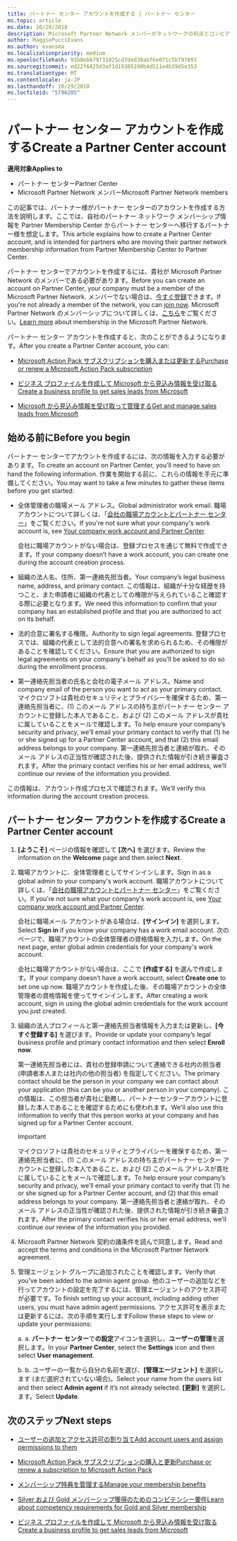 ```yaml
---
title: パートナー センター アカウントを作成する | パートナー センター
ms.topic: article
ms.date: 10/29/2018
description: Microsoft Partner Network メンバーがネットワークの利点とコンピテンシーを管理してビジネス プロファイルを作成するには、パートナー センター アカウントを作成する必要があります。
author: MaggiePucciEvans
ms.author: evansma
ms.localizationpriority: medium
ms.openlocfilehash: 93b8eb679731025cd7ded38abf6e071c5b797893
ms.sourcegitcommit: ed22f6825d3af1d19385198b4d511e4b39d5e353
ms.translationtype: MT
ms.contentlocale: ja-JP
ms.lasthandoff: 10/29/2018
ms.locfileid: "5796205"
---
```

# <a name="create-a-partner-center-account"></a><span data-ttu-id="3b08a-103">パートナー センター アカウントを作成する</span><span class="sxs-lookup"><span data-stu-id="3b08a-103">Create a Partner Center account</span></span>

**<span data-ttu-id="3b08a-104">適用対象</span><span class="sxs-lookup"><span data-stu-id="3b08a-104">Applies to</span></span>**

-   <span data-ttu-id="3b08a-105">パートナー センター</span><span class="sxs-lookup"><span data-stu-id="3b08a-105">Partner Center</span></span>
-   <span data-ttu-id="3b08a-106">Microsoft Partner Network メンバー</span><span class="sxs-lookup"><span data-stu-id="3b08a-106">Microsoft Partner Network members</span></span>


<span data-ttu-id="3b08a-107">この記事では、パートナー様がパートナー センターのアカウントを作成する方法を説明します。ここでは、自社のパートナー ネットワーク メンバーシップ情報を Partner Membership Center からパートナー センターへ移行するパートナー様を想定します。</span><span class="sxs-lookup"><span data-stu-id="3b08a-107">This article explains how to create a Partner Center account, and is intended for partners who are moving their partner network membership information from Partner Membership Center to Partner Center.</span></span> 

<span data-ttu-id="3b08a-108">パートナー センターでアカウントを作成するには、貴社が Microsoft Partner Network のメンバーである必要があります。</span><span class="sxs-lookup"><span data-stu-id="3b08a-108">Before you can create an account on Partner Center, your company must be a member of the Microsoft Partner Network.</span></span> <span data-ttu-id="3b08a-109">メンバーでない場合は、[今すぐ登録](https://partners.microsoft.com/PartnerProgram/simplifiedenrollment.aspx)できます。</span><span class="sxs-lookup"><span data-stu-id="3b08a-109">If you're not already a member of the network, you can [join now](https://partners.microsoft.com/PartnerProgram/simplifiedenrollment.aspx).</span></span>  <span data-ttu-id="3b08a-110">Microsoft Partner Network のメンバーシップについて詳しくは、[こちら](https://partner.microsoft.com/membership)をご覧ください。</span><span class="sxs-lookup"><span data-stu-id="3b08a-110">[Learn more](https://partner.microsoft.com/membership) about membership in the Microsoft Partner Network.</span></span>  

<span data-ttu-id="3b08a-111">パートナー センター アカウントを作成すると、次のことができるようになります。</span><span class="sxs-lookup"><span data-stu-id="3b08a-111">After you create a Partner Center account, you can:</span></span>

-   [<span data-ttu-id="3b08a-112">Microsoft Action Pack サブスクリプションを購入または更新する</span><span class="sxs-lookup"><span data-stu-id="3b08a-112">Purchase or renew a Microsoft Action Pack subscription</span></span>](mpn-get-action-pack.md)

-   [<span data-ttu-id="3b08a-113">ビジネス プロファイルを作成して Microsoft から見込み情報を受け取る</span><span class="sxs-lookup"><span data-stu-id="3b08a-113">Create a business profile to get sales leads from Microsoft</span></span>](create-a-marketing-profile.md)

-   [<span data-ttu-id="3b08a-114">Microsoft から見込み情報を受け取って管理する</span><span class="sxs-lookup"><span data-stu-id="3b08a-114">Get and manage sales leads from Microsoft</span></span>](responding-to-referrals.md)

## <a name="before-you-begin"></a><span data-ttu-id="3b08a-115">始める前に</span><span class="sxs-lookup"><span data-stu-id="3b08a-115">Before you begin</span></span>

<span data-ttu-id="3b08a-116">パートナー センターでアカウントを作成するには、次の情報を入力する必要があります。</span><span class="sxs-lookup"><span data-stu-id="3b08a-116">To create an account on Partner Center, you’ll need to have on hand the following information.</span></span> <span data-ttu-id="3b08a-117">作業を開始する前に、これらの情報を手元に準備してください。</span><span class="sxs-lookup"><span data-stu-id="3b08a-117">You may want to take a few minutes to gather these items before you get started:</span></span>

-   <span data-ttu-id="3b08a-118">全体管理者の職場メール アドレス。</span><span class="sxs-lookup"><span data-stu-id="3b08a-118">Global administrator work email.</span></span> <span data-ttu-id="3b08a-119">職場アカウントについて詳しくは、「[会社の職場アカウントとパートナー センター](azure-active-directory-tenants-and-partner-center.md)」をご覧ください。</span><span class="sxs-lookup"><span data-stu-id="3b08a-119">If you're not sure what your company's work account is, see [Your company work account and Partner Center](azure-active-directory-tenants-and-partner-center.md).</span></span>

    <span data-ttu-id="3b08a-120">会社に職場アカウントがない場合は、登録プロセスを通じて無料で作成できます。</span><span class="sxs-lookup"><span data-stu-id="3b08a-120">If your company doesn’t have a work account, you can create one during the account creation process.</span></span> 

-   <span data-ttu-id="3b08a-121">組織の法人名、住所、第一連絡先担当者。</span><span class="sxs-lookup"><span data-stu-id="3b08a-121">Your company’s legal business name, address, and primary contact.</span></span> <span data-ttu-id="3b08a-122">この情報は、組織が十分な経歴を持つこと、また申請者に組織の代表としての権限が与えられていること確認する際に必要となります。</span><span class="sxs-lookup"><span data-stu-id="3b08a-122">We need this information to confirm that your company has an established profile and that you are authorized to act on its behalf.</span></span> 

-   <span data-ttu-id="3b08a-123">法的合意に署名する権限。</span><span class="sxs-lookup"><span data-stu-id="3b08a-123">Authority to sign legal agreements.</span></span> <span data-ttu-id="3b08a-124">登録プロセスでは、組織の代表として法的合意への署名を求められるため、その権限があることを確認してください。</span><span class="sxs-lookup"><span data-stu-id="3b08a-124">Ensure that you are authorized to sign legal agreements on your company's behalf as you’ll be asked to do so during the enrollment process.</span></span>

-   <span data-ttu-id="3b08a-125">第一連絡先担当者の氏名と会社の電子メール アドレス。</span><span class="sxs-lookup"><span data-stu-id="3b08a-125">Name and company email of the person you want to act as your primary contact.</span></span> <span data-ttu-id="3b08a-126">マイクロソフトは貴社のセキュリティとプライバシーを確保するため、第一連絡先担当者に、(1) このメール アドレスの持ち主がパートナー センター アカウントに登録した本人であること、および (2) このメール アドレスが貴社に属していることをメールで確認します。</span><span class="sxs-lookup"><span data-stu-id="3b08a-126">To help ensure your company’s security and privacy, we’ll email your primary contact to verify that (1) he or she signed up for a Partner Center account, and that (2) this email address belongs to your company.</span></span> <span data-ttu-id="3b08a-127">第一連絡先担当者と連絡が取れ、そのメール アドレスの正当性が確認された後、提供された情報が引き続き審査されます。</span><span class="sxs-lookup"><span data-stu-id="3b08a-127">After the primary contact verifies his or her email address, we’ll continue our review of the information you provided.</span></span>

<span data-ttu-id="3b08a-128">この情報は、アカウント作成プロセスで確認されます。</span><span class="sxs-lookup"><span data-stu-id="3b08a-128">We’ll verify this information during the account creation process.</span></span> 
 
## <a name="create-a-partner-center-account"></a><span data-ttu-id="3b08a-129">パートナー センター アカウントを作成する</span><span class="sxs-lookup"><span data-stu-id="3b08a-129">Create a Partner Center account</span></span>

1.  <span data-ttu-id="3b08a-130">**[ようこそ]** ページの情報を確認して **[次へ]** を選びます。</span><span class="sxs-lookup"><span data-stu-id="3b08a-130">Review the information on the **Welcome** page and then select **Next**.</span></span>

2.  <span data-ttu-id="3b08a-131">職場アカウントに、全体管理者としてサインインします。</span><span class="sxs-lookup"><span data-stu-id="3b08a-131">Sign in as a global admin to your company's work account.</span></span> <span data-ttu-id="3b08a-132">職場アカウントについて詳しくは、「[会社の職場アカウントとパートナー センター](azure-active-directory-tenants-and-partner-center.md)」をご覧ください。</span><span class="sxs-lookup"><span data-stu-id="3b08a-132">If you're not sure what your company's work account is, see [Your company work account and Partner Center](azure-active-directory-tenants-and-partner-center.md).</span></span>

    <span data-ttu-id="3b08a-133">会社に職場メール アカウントがある場合は、**[サインイン]** を選択します。</span><span class="sxs-lookup"><span data-stu-id="3b08a-133">Select **Sign in** if you know your company has a work email account.</span></span> <span data-ttu-id="3b08a-134">次のページで、職場アカウントの全体管理者の資格情報を入力します。</span><span class="sxs-lookup"><span data-stu-id="3b08a-134">On the next page, enter global admin credentials for your company's work account.</span></span> 

    <span data-ttu-id="3b08a-135">会社に職場アカウントがない場合は、ここで **[作成する]** を選んで作成します。</span><span class="sxs-lookup"><span data-stu-id="3b08a-135">If your company doesn’t have a work account, select **Create one** to set one up now.</span></span> <span data-ttu-id="3b08a-136">職場アカウントを作成した後、その職場アカウントの全体管理者の資格情報を使ってサインインします。</span><span class="sxs-lookup"><span data-stu-id="3b08a-136">After creating a work account, sign in using the global admin credentials for the work account you just created.</span></span>

3.  <span data-ttu-id="3b08a-137">組織の法人プロフィールと第一連絡先担当者情報を入力または更新し、**[今すぐ登録する]** を選びます。</span><span class="sxs-lookup"><span data-stu-id="3b08a-137">Provide or update your company’s legal business profile and primary contact information and then select **Enroll now**.</span></span> 

    <span data-ttu-id="3b08a-138">第一連絡先担当者には、貴社の登録申請について連絡できる社内の担当者 (申請者本人または社内の他の担当者) を指定してください。</span><span class="sxs-lookup"><span data-stu-id="3b08a-138">The primary contact should be the person in your company we can contact about your application (this can be you or another person in your company).</span></span> <span data-ttu-id="3b08a-139">この情報は、この担当者が貴社に勤務し、パートナーセンターアカウントに登録した本人であることを確認するためにも使われます。</span><span class="sxs-lookup"><span data-stu-id="3b08a-139">We'll also use this information to verify that this person works at your company and has signed up for a Partner Center account.</span></span>

    > [!IMPORTANT]  
    > <span data-ttu-id="3b08a-140">マイクロソフトは貴社のセキュリティとプライバシーを確保するため、第一連絡先担当者に、(1) このメール アドレスの持ち主がパートナー センター アカウントに登録した本人であること、および (2) このメール アドレスが貴社に属していることをメールで確認します。</span><span class="sxs-lookup"><span data-stu-id="3b08a-140">To help ensure your company’s security and privacy, we’ll email your primary contact to verify that (1) he or she signed up for a Partner Center account, and (2) that this email address belongs to your company.</span></span> <span data-ttu-id="3b08a-141">第一連絡先担当者と連絡が取れ、そのメール アドレスの正当性が確認された後、提供された情報が引き続き審査されます。</span><span class="sxs-lookup"><span data-stu-id="3b08a-141">After the primary contact verifies his or her email address, we’ll continue our review of the information you provided.</span></span>

4.  <span data-ttu-id="3b08a-142">Microsoft Partner Network 契約の諸条件を読んで同意します。</span><span class="sxs-lookup"><span data-stu-id="3b08a-142">Read and accept the terms and conditions in the Microsoft Partner Network agreement.</span></span> 

5.  <span data-ttu-id="3b08a-143">管理エージェント グループに追加されたことを確認します。</span><span class="sxs-lookup"><span data-stu-id="3b08a-143">Verify that you’ve been added to the admin agent group.</span></span> <span data-ttu-id="3b08a-144">他のユーザーの追加などを行ってアカウントの設定を完了するには、管理エージェントのアクセス許可が必要です。</span><span class="sxs-lookup"><span data-stu-id="3b08a-144">To finish setting up your account, including adding other users, you must have admin agent permissions.</span></span> <span data-ttu-id="3b08a-145">アクセス許可を表示または更新するには、次の手順を実行します</span><span class="sxs-lookup"><span data-stu-id="3b08a-145">Follow these steps to view or update your permissions:</span></span>

    <span data-ttu-id="3b08a-146">a. </span><span class="sxs-lookup"><span data-stu-id="3b08a-146">a.</span></span> <span data-ttu-id="3b08a-147">**パートナー センター**で**の設定**アイコンを選択し、**ユーザーの管理**を選択します。</span><span class="sxs-lookup"><span data-stu-id="3b08a-147">In your **Partner Center**, select the **Settings** icon and then select **User management**.</span></span>  

    <span data-ttu-id="3b08a-148">b. </span><span class="sxs-lookup"><span data-stu-id="3b08a-148">b.</span></span> <span data-ttu-id="3b08a-149">ユーザーの一覧から自分の名前を選び、**[管理エージェント]** を選択します (まだ選択されていない場合)。</span><span class="sxs-lookup"><span data-stu-id="3b08a-149">Select your name from the users list and then select **Admin agent** if it’s not already selected.</span></span> <span data-ttu-id="3b08a-150">**[更新]** を選択します。</span><span class="sxs-lookup"><span data-stu-id="3b08a-150">Select **Update**.</span></span>  

## <a name="next-steps"></a><span data-ttu-id="3b08a-151">次のステップ</span><span class="sxs-lookup"><span data-stu-id="3b08a-151">Next steps</span></span>

-   [<span data-ttu-id="3b08a-152">ユーザーの追加とアクセス許可の割り当て</span><span class="sxs-lookup"><span data-stu-id="3b08a-152">Add account users and assign permissions to them</span></span>](create-user-accounts-and-set-permissions.md)

-   [<span data-ttu-id="3b08a-153">Microsoft Action Pack サブスクリプションの購入と更新</span><span class="sxs-lookup"><span data-stu-id="3b08a-153">Purchase or renew a subscription to Microsoft Action Pack</span></span>](mpn-get-action-pack.md)

-   [<span data-ttu-id="3b08a-154">メンバーシップ特典を管理する</span><span class="sxs-lookup"><span data-stu-id="3b08a-154">Manage your membership benefits</span></span>](manage-your-partner-network-benefits.md)

-   [<span data-ttu-id="3b08a-155">Silver および Gold メンバーシップ獲得のためのコンピテンシー要件</span><span class="sxs-lookup"><span data-stu-id="3b08a-155">Learn about competency requirements for Gold and Silver membership</span></span>](https://partner.microsoft.com/membership/competencies)

-   [<span data-ttu-id="3b08a-156">ビジネス プロファイルを作成して Microsoft から見込み情報を受け取る</span><span class="sxs-lookup"><span data-stu-id="3b08a-156">Create a business profile to get sales leads from Microsoft</span></span>](create-a-marketing-profile.md)